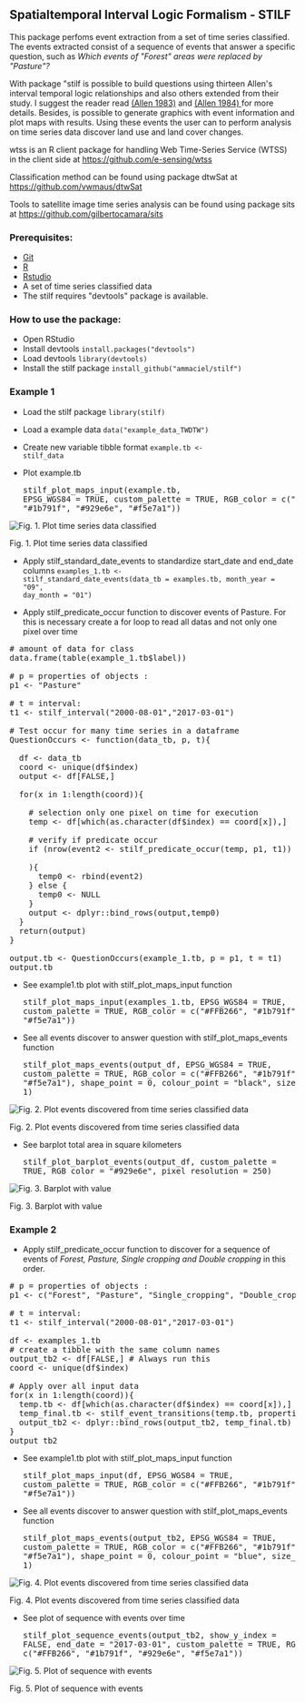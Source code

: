 <h2>Spatialtemporal Interval Logic Formalism - STILF</h2>

This package perfoms event extraction from a set of time series classified. The events extracted consist of a sequence of events that answer a specific question, such as <i>Which events of "Forest" areas were replaced by "Pasture"?</i>

With package "stilf is possible to build questions using thirteen Allen's interval temporal logic relationships and also others extended from their study. I suggest the reader read <a href="http://cse.unl.edu/~choueiry/Documents/Allen-CACM1983.pdf"> (Allen 1983)</a> and <a href="http://www.cs.ucf.edu/~lboloni/Teaching/EEL6938_2007/papers/Allen-GeneralTheoryActionTime.pdf"> (Allen 1984) </a> for more details. Besides, is possible to generate graphics with event information and plot maps with results. Using these events the user can to perform analysis on time series data discover land use and land cover changes.

wtss is an R client package for handling Web Time-Series Service (WTSS) in the client side at <a href="https://github.com/e-sensing/wtss.R">https://github.com/e-sensing/wtss</a>

Classification method can be found using package dtwSat at <a href="https://github.com/vwmaus/dtwSat">https://github.com/vwmaus/dtwSat</a>

Tools to satellite image time series analysis can be found using package sits at <a href="https://github.com/gilbertocamara/sits">https://github.com/gilbertocamara/sits</a>


<h3>Prerequisites: </h3> 
<ul>
  <li><a href="http://git-scm.com/">Git</a></li>
  <li><a href="http://www.r-project.org/">R</a></li>
  <li><a href="http://www.rstudio.com/">Rstudio</a></li>
  <li>A set of time series classified data </li>
  <li>The stilf requires "devtools" package is available. </li> 
</ul>

<h3>How to use the package:</h3>
<ul>
  <li>Open RStudio</li>
  <li>Install devtools <code>install.packages("devtools")</code> </li>
  <li>Load devtools <code>library(devtools)</code> </li>
  <li>Install the stilf package <code>install_github("ammaciel/stilf")</code> </li>
</ul>

<h3>Example 1</h3>

 - Load the stilf package <code>library(stilf)</code>

 - Load a example data <code>data("example_data_TWDTW")</code>

 - Create new variable tibble format <code>example.tb <- stilf_data</code>

 - Plot example.tb <pre class="R">stilf_plot_maps_input(example.tb, EPSG_WGS84 = TRUE, custom_palette = TRUE, RGB_color = c("#FFB266", "#1b791f", "#929e6e", "#f5e7a1"))</pre>

<img src="inst/figures/example1.png" alt="Fig. 1. Plot time series data classified" />
<p class="caption">
Fig. 1. Plot time series data classified
</p>

 - Apply stilf_standard_date_events to standardize start_date and end_date columns <code>examples_1.tb <- stilf_standard_date_events(data_tb = examples.tb, month_year = "09", day_month = "01")</code>

 - Apply stilf_predicate_occur function to discover events of Pasture. For this is necessary create a for loop to read all datas and not only one pixel over time 

<pre class="R">
# amount of data for class
data.frame(table(example_1.tb$label))

# p = properties of objects :
p1 <- "Pasture"

# t = interval:
t1 <- stilf_interval("2000-08-01","2017-03-01")

# Test occur for many time series in a dataframe
QuestionOccurs <- function(data_tb, p, t){
  
  df <- data_tb 
  coord <- unique(df$index)
  output <- df[FALSE,]
  
  for(x in 1:length(coord)){
    
    # selection only one pixel on time for execution 
    temp <- df[which(as.character(df$index) == coord[x]),]
    
    # verify if predicate occur
    if (nrow(event2 <- stilf_predicate_occur(temp, p1, t1)) >= 1
        
    ){
      temp0 <- rbind(event2)
    } else {
      temp0 <- NULL
    }
    output <- dplyr::bind_rows(output,temp0)
  }
  return(output)
}

output.tb <- QuestionOccurs(example_1.tb, p = p1, t = t1)
output.tb
</pre>

 - See example1.tb plot with stilf_plot_maps_input function <pre class="R">stilf_plot_maps_input(examples_1.tb, EPSG_WGS84 = TRUE, custom_palette = TRUE, RGB_color = c("#FFB266", "#1b791f", "#929e6e", "#f5e7a1"))</pre>

 - See all events discover to answer question with stilf_plot_maps_events function <pre class="R">stilf_plot_maps_events(output_df, EPSG_WGS84 = TRUE, custom_palette = TRUE, RGB_color = c("#FFB266", "#1b791f", "#929e6e", "#f5e7a1"), shape_point = 0, colour_point = "black", size_point = 1)</pre>

<img src="inst/figures/example2.png" alt="Fig. 2. Plot events discovered from time series classified data" />
<p class="caption">
Fig. 2. Plot events discovered from time series classified data
</p>

 - See barplot total area in square kilometers <pre class="R">stilf_plot_barplot_events(output_df, custom_palette = TRUE, RGB_color = "#929e6e", pixel_resolution = 250)</pre>

<img src="inst/figures/example3.png" alt="Fig. 3. Barplot with value" />
<p class="caption">
Fig. 3. Barplot with value
</p>


<h3>Example 2</h3>

 - Apply stilf_predicate_occur function to discover for a sequence of events of <i>Forest, Pasture, Single cropping and Double cropping</i> in this order. 

<pre class="R">
# p = properties of objects :
p1 <- c("Forest", "Pasture", "Single_cropping", "Double_cropping")

# t = interval:
t1 <- stilf_interval("2000-08-01","2017-03-01")

df <- examples_1.tb
# create a tibble with the same column names 
output_tb2 <- df[FALSE,] # Always run this 
coord <- unique(df$index)

# Apply over all input data
for(x in 1:length(coord)){
  temp.tb <- df[which(as.character(df$index) == coord[x]),]
  temp_final.tb <- stilf_event_transitions(temp.tb, properties = p1, time_intervals = t1)
  output_tb2 <- dplyr::bind_rows(output_tb2, temp_final.tb)
}
output_tb2
</pre>

 - See example1.tb plot with stilf_plot_maps_input function <pre class="R">stilf_plot_maps_input(df, EPSG_WGS84 = TRUE, custom_palette = TRUE, RGB_color = c("#FFB266", "#1b791f", "#929e6e", "#f5e7a1"))</pre>

 - See all events discover to answer question with stilf_plot_maps_events function <pre class="R">stilf_plot_maps_events(output_tb2, EPSG_WGS84 = TRUE, custom_palette = TRUE, RGB_color = c("#FFB266", "#1b791f", "#929e6e", "#f5e7a1"), shape_point = 0, colour_point = "blue", size_point = 1)</pre>

<img src="inst/figures/example4.png" alt="Fig. 4. Plot events discovered from time series classified data" />
<p class="caption">
Fig. 4. Plot events discovered from time series classified data
</p>

 - See plot of sequence with events over time <pre class="R">stilf_plot_sequence_events(output_tb2, show_y_index = FALSE, end_date = "2017-03-01", custom_palette = TRUE, RGB_color = c("#FFB266", "#1b791f", "#929e6e", "#f5e7a1"))</pre>

<img src="inst/figures/example6.png" alt="Fig. 5. Plot of sequence with events" />
<p class="caption">
Fig. 5. Plot of sequence with events
</p>


